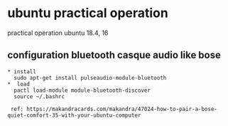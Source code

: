 # ubuntu practical operation
practical operation ubuntu 18.4, 16

## configuration bluetooth casque audio like bose
```
* install
  sudo apt-get install pulseaudio-module-bluetooth
*  load
  pactl load-module module-bluetooth-discover
  source ~/.bashrc 
  
 ref: https://makandracards.com/makandra/47024-how-to-pair-a-bose-quiet-comfort-35-with-your-ubuntu-computer
```
